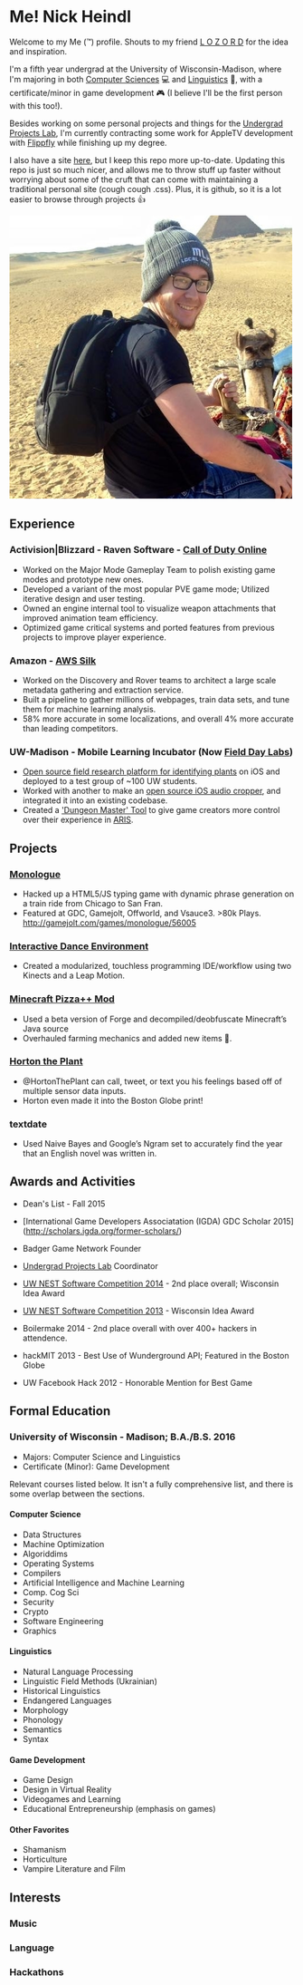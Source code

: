# Me! Nick Heindl

Welcome to my Me (:tm:) profile. Shouts to my friend [L O Z O R D](https://github.com/LOZORD/me) for the idea and inspiration.

I'm a fifth year undergrad at the University of Wisconsin-Madison, where I'm majoring in both [Computer Sciences](http://www.cs.wisc.edu/) :computer: and [Linguistics](http://ling.wisc.edu/) :tongue:, with a certificate/minor in game development :video_game: (I believe I'll be the first person with this too!).

Besides working on some personal projects and things for the [Undergrad Projects Lab](http://www.upl.cs.wisc.edu/), I'm currently contracting some work for AppleTV development with [Flippfly](http://flippfly.com/) while finishing up my degree. 

I also have a site [here](http://nheindl.com/), but I keep this repo more up-to-date. Updating this repo is just so much nicer, and allows me to throw stuff up faster without worrying about some of the cruft that can come with maintaining a traditional personal site (cough cough .css). Plus, it is github, so it is a lot easier to browse through projects :+1:



![Picture of me](nick.jpg)
















## Experience
### Activision|Blizzard - Raven Software - [Call of Duty Online](http://callofduty.wikia.com/wiki/Call_of_Duty_Online)
* Worked on the Major Mode Gameplay Team to polish existing game modes and prototype new ones.
* Developed a variant of the most popular PVE game mode;  Utilized iterative design and user testing.
* Owned an engine internal tool to visualize weapon attachments that improved animation team efficiency.
* Optimized game critical systems and ported features from previous projects to improve player experience.

### Amazon - [AWS Silk](https://en.wikipedia.org/wiki/Amazon_Silk)
* Worked on the Discovery and Rover teams to architect a large scale metadata gathering and extraction service.
* Built a pipeline to gather millions of webpages, train data sets, and tune them for machine learning analysis.
* 58% more accurate in some localizations, and overall 4% more accurate than leading competitors.

### UW-Madison - Mobile Learning Incubator (Now [Field Day Labs](http://wid.wisc.edu/research/fielddaylab/))
* [Open source field research platform for identifying plants](https://github.com/fielddaylab/biocore-plant-id-tool) on iOS and deployed to a test group of ~100 UW students.
* Worked with another to make an [open source iOS audio cropper](https://github.com/fielddaylab/AudioVisualizer), and integrated it into an existing codebase.
* Created a ['Dungeon Master' Tool](https://github.com/fielddaylab/ARISRealTimeMonitor) to give game creators more control over their experience in [ARIS](https://github.com/ARISGames).

## Projects

### [Monologue](https://github.com/Phildo/monologue)
* Hacked up a HTML5/JS typing game with dynamic phrase generation on a train ride from Chicago to San Fran.
* Featured at GDC, Gamejolt, Offworld, and Vsauce3. >80k Plays. http://gamejolt.com/games/monologue/56005

### [Interactive Dance Environment](https://www.youtube.com/watch?v=FzW7VeBN5ZY)
* Created a modularized, touchless programming IDE/workflow using two Kinects and a Leap Motion.

### [Minecraft Pizza++ Mod](https://github.com/katamaritaco/WhatEverYouWantMinecraft)
* Used a beta version of Forge and decompiled/deobfuscate Minecraft’s Java source
* Overhauled farming mechanics and added new items :pizza:.

### [Horton the Plant](https://github.com/katamaritaco/hortonHacksMIT)
* @HortonThePlant can call, tweet, or text you his feelings based off of multiple sensor data inputs.
* Horton even made it into the Boston Globe print!

### textdate
* Used Naive Bayes and Google’s Ngram set to accurately find the year that an English novel was written in.


## Awards and Activities

* Dean's List - Fall 2015

* [International Game Developers Associatation (IGDA) GDC Scholar 2015] (http://scholars.igda.org/former-scholars/)

* Badger Game Network Founder

* [Undergrad Projects Lab](http://www.upl.cs.wisc.edu/) Coordinator

* [UW NEST Software Competition 2014](https://contest.cs.wisc.edu/past/2013-14-flyer.pdf) - 2nd place overall; Wisconsin Idea Award

* [UW NEST Software Competition 2013](https://contest.cs.wisc.edu/past/2012-13-Winners.pdf) - Wisconsin Idea Award

* Boilermake 2014 - 2nd place overall with over 400+ hackers in attendence.

* hackMIT 2013 - Best Use of Wunderground API; Featured in the Boston Globe

* UW Facebook Hack 2012 - Honorable Mention for Best Game


## Formal Education
### University of Wisconsin - Madison; B.A./B.S. 2016
* Majors: Computer Science and Linguistics
* Certificate (Minor): Game Development

Relevant courses listed below. It isn't a fully comprehensive list, and there is some overlap between the sections.

#### Computer Science
* Data Structures
* Machine Optimization
* Algoriddims
* Operating Systems
* Compilers
* Artificial Intelligence and Machine Learning
* Comp. Cog Sci
* Security
* Crypto
* Software Engineering
* Graphics


#### Linguistics
* Natural Language Processing
* Linguistic Field Methods (Ukrainian)
* Historical Linguistics
* Endangered Languages
* Morphology
* Phonology
* Semantics
* Syntax


#### Game Development
* Game Design
* Design in Virtual Reality
* Videogames and Learning
* Educational Entrepreneurship (emphasis on games)


#### Other Favorites
* Shamanism
* Horticulture
* Vampire Literature and Film


## Interests

### Music

### Language

### Hackathons

